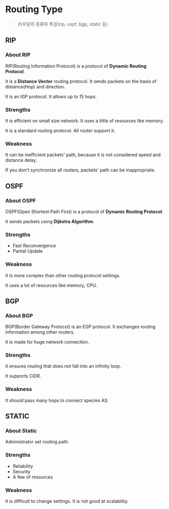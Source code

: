 # Routing Type

> 라우팅의 종류와 특징(rip, ospf, bgp, static 등)

## RIP

### About RIP

RIP(Routing Information Protocol) is a protocol of **Dynamic Routing Protocol**.

It is a **Distance Vector** routing protocol. It sends packets on the basis of distance(Hop) and direction.

It is an IGP protocol. It allows up to 15 hops.

### Strengths

It is efficient on small size network. It uses a little of resources like memory.

It is a standard routing protocol. All router support it.

### Weakness

It can be inefficient packets' path, because it is not considered speed and distance delay.

If you don't synchronize all routers, packets' path can be inappropriate.

## OSPF

### About OSPF

OSPF(Open Shortest Path First) is a protocol of **Dynamic Routing Protocol**.

It sends packets using **Dijkstra Algorithm**.

### Strengths

- Fast Reconvergence
- Partial Update

### Weakness

It is more complex than other routing protocol settings.

It uses a lot of resources like memory, CPU.

## BGP

### About BGP

BGP(Border Gateway Protocol) is an EGP protocol. It exchanges routing information among other routers.

It is made for huge network connection.

### Strengths

It ensures routing that does not fall into an infinity loop.

It supports CIDR.

### Weakness

It should pass many hops to connect species AS.

## STATIC

### About Static

Administrator set routing path.

### Strengths

- Reliability
- Security
- A few of resources

### Weakness

It is difficult to change settings. It is not good at scalability.
